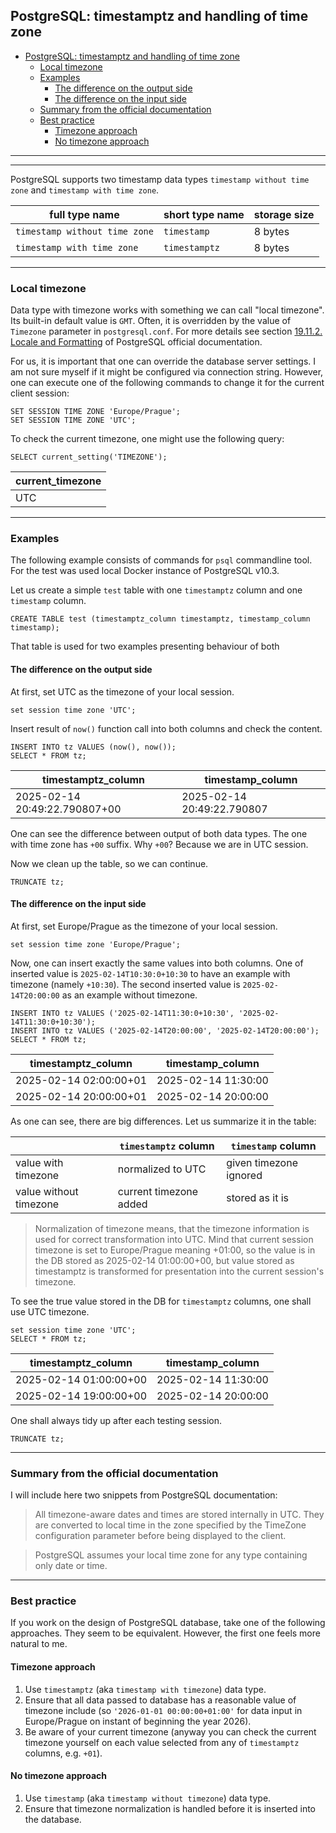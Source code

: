 ## PostgreSQL: timestamptz and handling of time zone

 - [PostgreSQL: timestamptz and handling of time zone](#postgresql-timestamptz-and-handling-of-time-zone)
     - [Local timezone](#local-timezone)
     - [Examples](#examples)
         - [The difference on the output side](#the-difference-on-the-output-side) 
         - [The difference on the input side](#the-difference-on-the-input-side) 
     - [Summary from the official documentation](#summary-from-the-official-documentation)
     - [Best practice](#best-practice)
         - [Timezone approach](#timezone-approach) 
         - [No timezone approach](#no-timezone-approach) 


---

---

PostgreSQL supports two timestamp data types `timestamp without time zone` and `timestamp with time zone`.

| full type name                | short type name | storage size |
|-------------------------------|-----------------|--------------|
| `timestamp without time zone` | `timestamp`     | 8 bytes      |
| `timestamp with time zone`    | `timestamptz`   | 8 bytes      |


---


### Local timezone

Data type with timezone works with something we can call "local timezone". Its built-in default value is `GMT`.
Often, it is overridden by the value of `Timezone` parameter in `postgresql.conf`.
For more details see section
[19.11.2. Locale and Formatting](https://www.postgresql.org/docs/current/runtime-config-client.html#RUNTIME-CONFIG-CLIENT-FORMAT)
of PostgreSQL official documentation.

For us, it is important that one can override the database server settings.
I am not sure myself if it might be configured via connection string.
However, one can execute one of the following commands to change it for the current client session:

```postgresql
SET SESSION TIME ZONE 'Europe/Prague';
SET SESSION TIME ZONE 'UTC';
```

To check the current timezone, one might use the following query:

```postgresql
SELECT current_setting('TIMEZONE');
```

| current\_timezone |
|-------------------|
| UTC               |


---


### Examples

The following example consists of commands for `psql` commandline tool. 
For the test was used local Docker instance of PostgreSQL v10.3.

Let us create a simple `test` table with one `timestamptz` column and one `timestamp` column.

```postgresql
CREATE TABLE test (timestamptz_column timestamptz, timestamp_column timestamp);
```

That table is used for two examples presenting behaviour of both 


#### The difference on the output side

At first, set UTC as the timezone of your local session.

```postgresql
set session time zone 'UTC';
```

Insert result of `now()` function call into both columns and check the content.

```postgresql
INSERT INTO tz VALUES (now(), now());
SELECT * FROM tz;
```

| timestamptz\_column           | timestamp\_column          |
|-------------------------------|----------------------------|
| 2025-02-14 20:49:22.790807+00 | 2025-02-14 20:49:22.790807 |

One can see the difference between output of both data types.
The one with time zone has `+00` suffix. Why `+00`? Because we are in UTC session.

Now we clean up the table, so we can continue.

```postgresql
TRUNCATE tz;
```


#### The difference on the input side

At first, set Europe/Prague as the timezone of your local session.

```postgresql
set session time zone 'Europe/Prague';
```

Now, one can insert exactly the same values into both columns.
One of inserted value is `2025-02-14T10:30:0+10:30` to have an example with timezone (namely `+10:30`).
The second inserted value is `2025-02-14T20:00:00` as an example without timezone.

```postgresql
INSERT INTO tz VALUES ('2025-02-14T11:30:0+10:30', '2025-02-14T11:30:0+10:30');
INSERT INTO tz VALUES ('2025-02-14T20:00:00', '2025-02-14T20:00:00');
SELECT * FROM tz;
```

| timestamptz\_column    | timestamp\_column   |
|------------------------|---------------------|
| 2025-02-14 02:00:00+01 | 2025-02-14 11:30:00 |
| 2025-02-14 20:00:00+01 | 2025-02-14 20:00:00 |

As one can see, there are big differences. Let us summarize it in the table:

|                        | `timestamptz` column   | `timestamp` column     |
|------------------------|------------------------|------------------------|
| value with timezone    | normalized to UTC      | given timezone ignored |
| value without timezone | current timezone added | stored as it is        |

> Normalization of timezone means, that the timezone information is used for correct transformation into UTC.
> Mind that current session timezone is set to Europe/Prague meaning +01:00, so the value is in the DB stored
> as 2025-02-14 01:00:00+00, but value stored as timestamptz is transformed for presentation into the current
> session's timezone.

To see the true value stored in the DB for `timestamptz` columns, one shall use UTC timezone.

```postgresql
set session time zone 'UTC';
SELECT * FROM tz;
```

| timestamptz\_column    | timestamp\_column   |
|------------------------|---------------------|
| 2025-02-14 01:00:00+00 | 2025-02-14 11:30:00 |
| 2025-02-14 19:00:00+00 | 2025-02-14 20:00:00 |

One shall always tidy up after each testing session.

```postgresql
TRUNCATE tz;
```


---


### Summary from the official documentation

I will include here two snippets from PostgreSQL documentation:

> All timezone-aware dates and times are stored internally in UTC. They are converted to local time in the zone 
> specified by the TimeZone configuration parameter before being displayed to the client.

> PostgreSQL assumes your local time zone for any type containing only date or time.


---


### Best practice

If you work on the design of PostgreSQL database, take one of the following approaches. They seem to be equivalent.
However, the first one feels more natural to me.


#### Timezone approach

 1. Use `timestamptz` (aka `timestamp with timezone`) data type.
 2. Ensure that all data passed to database has a reasonable value of timezone include 
    (so `'2026-01-01 00:00:00+01:00'` for data input in Europe/Prague on instant of beginning the year 2026).
 3. Be aware of your current timezone (anyway you can check the current timezone yourself on each value selected 
    from any of `timestamptz` columns, e.g. `+01`).


#### No timezone approach

 1. Use `timestamp` (aka `timestamp without timezone`) data type.
 2. Ensure that timezone normalization is handled before it is inserted into the database.
